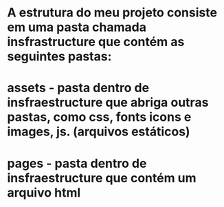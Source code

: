 # A estrutura do meu projeto consiste em uma pasta chamada insfrastructure que contém as seguintes pastas:

# assets - pasta dentro de insfraestructure que abriga outras pastas, como css, fonts icons e images, js. (arquivos estáticos)

# pages - pasta dentro de insfraestructure que contém um arquivo html


